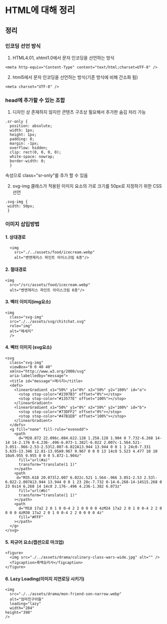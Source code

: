 # HTML에 대해 정리

## 정리

### 인코딩 선언 방식

1. HTML4.01, xhtml1.0에서 문자 인코딩을 선언하는 방식

```
<meta http-equiv="Content-Type" content="text/html;charset=UTF-8" />
```

2. html5에서 문자 인코딩을 선언하는 방식(기존 방식에 비해 간소화 됨)

```
<meta charset="UTF-8" />
```

### head에 추가할 수 있는 조합

1. 디자인 상 존재하지 않지만 콘텐츠 구조상 필요해서 추가한 숨김 처리 가능

```
.sr-only {
  position: absolute;
  width: 1px;
  height: 1px;
  padding: 0;
  margin: -1px;
  overflow: hidden;
  clip: rect(0, 0, 0, 0);
  white-space: nowrap;
  border-width: 0;
  }
```

속성으로 class="sr-only"를 추가 할 수 있음

2.  svg-img 클래스가 적용된 이미지 요소의 가로 크기를 50px로 지정하기 위한 CSS 선언

```
.svg-img {
 width: 50px;
 }
```

### 이미지 삽입방법

#### 1. 상대경로

```
  <img
    src="./../assets/food/icecream.webp"
    alt="벤앤제리스 파인트 아이스크림 6종"/>
```

#### 2. 절대경로

```
<img
  src="/src/assets/food/icecream.webp"
  alt="벤앤제리스 파인트 아이스크림 6종"/>
```

#### 3. 벡터 이미지(img요소)

```
<img
  class="svg-img"
  src="./../assets/svg/chitchat.svg"
  role="img"
  alt="메세지"
  />
```

#### 4. 벡터 이미지 (svg요소)

```
<svg
  class="svg-img"
  viewBox="0 0 40 40"
  xmlns="http://www.w3.org/2000/svg"
  aria-labelledby="message">
  <title id="message">메시지</title>
  <defs>
    <linearGradient x1="50%" y1="0%" x2="50%" y2="100%" id="a">
      <stop stop-color="#2397B3" offset="0%"></stop>
      <stop stop-color="#13577E" offset="100%"></stop>
    </linearGradient>
    <linearGradient x1="50%" y1="0%" x2="50%" y2="100%" id="b">
      <stop stop-color="#73DFF2" offset="0%"></stop>
      <stop stop-color="#47B1EB" offset="100%"></stop>
    </linearGradient>
  </defs>
  <g fill="none" fill-rule="evenodd">
    <path
      d="M28.872 22.096c.084.622.128 1.258.128 1.904 0 7.732-6.268 14-14 14-2.176 0-4.236-.496-6.073-1.382l-6.022 2.007c-1.564.521-3.051-.966-2.53-2.53l2.007-6.022A13.944 13.944 0 0 1 1 24c0-7.331 5.635-13.346 12.81-13.95A9.967 9.967 0 0 0 13 14c0 5.523 4.477 10 10 10a9.955 9.955 0 0 0 5.872-1.904z"
      fill="url(#a)"
      transform="translate(1 1)"
    ></path>
    <path
     d="M35.618 20.073l2.007 6.022c.521 1.564-.966 3.051-2.53 2.53l-6.022-2.007A13.944 13.944 0 0 1 23 28c-7.732 0-14-6.268-14-14S15.268 0 23 0s14 6.268 14 14c0 2.176-.496 4.236-1.382 6.073z"
      fill="url(#b)"
      transform="translate(1 1)"
    ></path>
    <path
      d="M18 17a2 2 0 1 0 0-4 2 2 0 0 0 0 4zM24 17a2 2 0 1 0 0-4 2 2 0 0 0 0 4zM30 17a2 2 0 1 0 0-4 2 2 0 0 0 0 4z"
      fill="#FFF"
    ></path>
  </g>
</svg>
```

#### 5. 피규어 요소(캡션으로 마크업)

```
<figure>
  <img src="./../assets/drama/culinary-class-wars-wide.jpg" alt="" />
  <figcaption>흑백요리사</figcaption>
</figure>
```

#### 6. Lazy Loading(이미지 지연로딩 시키기)

```
<img
  src="./../assets/drama/mon-friend-son-narrow.webp"
  alt="엄마친구아들"
  loading="lazy"
  width="284"
height="398"
/>
```
